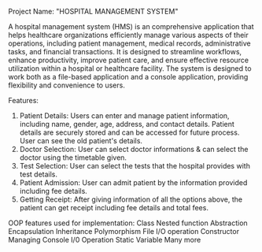 Project Name: "HOSPITAL MANAGEMENT SYSTEM"

A hospital management system (HMS) is an comprehensive application that helps healthcare organizations efficiently manage various aspects of their operations, including patient management, medical records, administrative tasks, and financial transactions. It is designed to streamline workflows, enhance productivity, improve patient care, and ensure effective resource utilization within a hospital or healthcare facility. The system is designed to work both as a file-based application and a console application, providing flexibility and convenience to users.

Features:
1. Patient Details: 
Users can enter and manage patient information, including name, gender, age, address, and contact details.
Patient details are securely stored and can be accessed for future process. User can see the old patient's details.
2. Doctor Selection:
User can select doctor informations & can select the doctor using the timetable given.
3. Test Selection:
User can select the tests that the hospital provides with test details.
4. Patient Admission:
User can admit patient by the information provided including fee details.
5. Getting Receipt:
After giving information of all the options above, the patient can get receipt including fee details and total fees.

OOP features used for implementation:
Class
Nested function
Abstraction
Encapsulation
Inheritance
Polymorphism
File I/O operation
Constructor
Managing Console I/0 Operation
Static Variable
Many more
